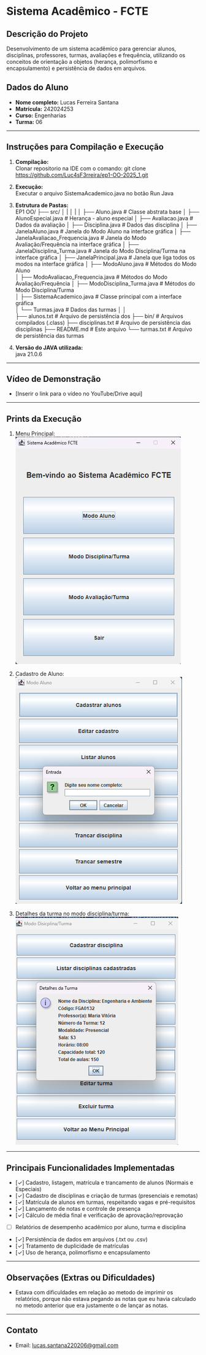 # Sistema Acadêmico - FCTE

## Descrição do Projeto

Desenvolvimento de um sistema acadêmico para gerenciar alunos, disciplinas, professores, turmas, avaliações e frequência, utilizando os conceitos de orientação a objetos (herança, polimorfismo e encapsulamento) e persistência de dados em arquivos.

## Dados do Aluno

- **Nome completo:** Lucas Ferreira Santana
- **Matrícula:** 242024253
- **Curso:** Engenharias
- **Turma:** 06

---

## Instruções para Compilação e Execução

1. **Compilação:**  
   Clonar repositorio na IDE com o comando: git clone https://github.com/Luc4sF3rreira/ep1-OO-2025_1.git

2. **Execução:**  
   Executar o arquivo SistemaAcademico.java no botão Run Java

3. **Estrutura de Pastas:**  
EP1 OO/
├── src/
│   |
│   |
│   ├── Aluno.java                              # Classe abstrata base
│   ├── AlunoEspecial.java                      # Herança - aluno especial
│   ├── Avaliacao.java                          # Dados da avaliação
│   ├── Disciplina.java                         # Dados das disciplina
│   ├── JanelaAluno.java                        # Janela do Modo Aluno na interface gráfica
│   ├── JanelaAvaliacao_Frequencia.java         # Janela do Modo Avaliação/Frequência na interface gráfica
│   ├── JanelaDisciplina_Turma.java             # Janela do Modo Disciplina/Turma na interface gráfica
│   ├── JanelaPrincipal.java                    # Janela que liga todos os modos na interface gráfica
│   ├── ModoAluno.java                          # Métodos do Modo Aluno  
│   ├── ModoAvaliacao_Frequencia.java           # Métodos do Modo Avaliação/Frequência 
│   ├── ModoDisciplina_Turma.java               # Métodos do Modo Disciplina/Turma  
│   ├── SistemaAcademico.java                   # Classe principal com a interface gráfica     
│   └── Turmas.java                             # Dados das turmas
│
│                                      
├── alunos.txt                                # Arquivo de persistência dos
├── bin/                                      # Arquivos compilados (.class)
├── disciplinas.txt                           # Arquivo de persistência das disciplinas
├── README.md                                 # Este arquivo
└── turmas.txt                                # Arquivo de persistência das turmas

3. **Versão do JAVA utilizada:**  
   java 21.0.6

---

## Vídeo de Demonstração

- [Inserir o link para o vídeo no YouTube/Drive aqui]

---

## Prints da Execução

1. Menu Principal:  
   ![alt text](image.png)

2. Cadastro de Aluno:  
   ![alt text](image-1.png)

3. Detalhes da turma no modo disciplina/turma:
   ![alt text](image-2.png)

---

## Principais Funcionalidades Implementadas

- [✓] Cadastro, listagem, matrícula e trancamento de alunos (Normais e Especiais)
- [✓] Cadastro de disciplinas e criação de turmas (presenciais e remotas)
- [✓] Matrícula de alunos em turmas, respeitando vagas e pré-requisitos
- [✓] Lançamento de notas e controle de presença
- [✓] Cálculo de média final e verificação de aprovação/reprovação
- [ ] Relatórios de desempenho acadêmico por aluno, turma e disciplina
- [✓] Persistência de dados em arquivos (.txt ou .csv)
- [✓] Tratamento de duplicidade de matrículas
- [✓] Uso de herança, polimorfismo e encapsulamento

---

## Observações (Extras ou Dificuldades)

- Estava com dificuldades em relação ao metodo de imprimir os relatórios, porque não estava pegando as notas que eu havia calculado no metodo anterior que era
justamente o de lançar as notas.

---

## Contato

- Email: lucas.santana220206@gmail.com
